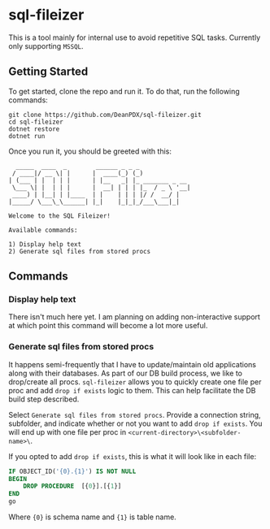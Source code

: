 # sql-fileizer
This is a tool mainly for internal use to avoid repetitive SQL tasks. Currently only supporting `MSSQL`.

## Getting Started
To get started, clone the repo and run it. To do that, run the following commands:

```
git clone https://github.com/DeanPDX/sql-fileizer.git
cd sql-fileizer
dotnet restore
dotnet run
```
Once you run it, you should be greeted with this:
```
  _____  ____  _        ______ _ _ _              
 / ____|/ __ \| |      |  ____(_) (_)             
| (___ | |  | | |      | |__   _| |_ _______ _ __ 
 \___ \| |  | | |      |  __| | | | |_  / _ \ '__|
 ____) | |__| | |____  | |    | | | |/ /  __/ |   
|_____/ \___\_\______| |_|    |_|_|_/___\___|_|   

Welcome to the SQL Fileizer!

Available commands:

1) Display help text
2) Generate sql files from stored procs
```
## Commands
### Display help text
There isn't much here yet. I am planning on adding non-interactive support at which point this command will become a lot more useful.

### Generate sql files from stored procs
It happens semi-frequently that I have to update/maintain old applications along with their databases. As part of our DB build process, we like to drop/create all procs. `sql-fileizer` allows you to quickly create one file per proc and add `drop if exists` logic to them. This can help facilitate the DB build step described.

Select `Generate sql files from stored procs`. Provide a connection string, subfolder, and indicate whether or not you want to add `drop if exists`. You will end up with one file per proc in `<current-directory>\<subfolder-name>\`.

If you opted to add `drop if exists`, this is what it will look like in each file:

```sql
IF OBJECT_ID('{0}.{1}') IS NOT NULL
BEGIN
	DROP PROCEDURE	[{0}].[{1}]
END
go
```
Where `{0}` is schema name and `{1}` is table name.
